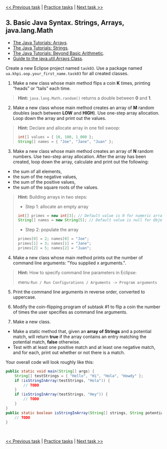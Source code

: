 [<< Previous task](task02.md) | [Practice tasks](readme.md#practice) | [Next task >>](task04.md)

<span id="task_03"></span>
## 3. Basic Java Syntax. Strings, Arrays, java.lang.Math

- [The Java Tutorials: Arrays](https://docs.oracle.com/javase/tutorial/java/nutsandbolts/arrays.html).
- [The Java Tutorials: Strings](https://docs.oracle.com/javase/tutorial/java/data/strings.html).
- [The Java Tutorials: Beyond Basic Arithmetic](https://docs.oracle.com/javase/tutorial/java/data/beyondmath.html).
- [Guide to the java.util.Arrays Class](https://www.baeldung.com/java-util-arrays).

Create a new Eclipse project named `task03`. Use a package named `ua.khpi.oop.your_first_name.task03` for all created classes.

1) Make a new class whose main method flips a coin **K** times, printing “heads” or “tails” each time.

> **Hint:** `java.lang.Math.random()` returns a double between **0** and **1**.

2) Make a new class whose main method creates an array of **M** random doubles (each between **LOW** and **HIGH**). Use one-step array allocation. Loop down the array and print out the values.

> **Hint:** Declare and allocate array in one fell swoop:
> ```java
> int[] values = { 10, 100, 1_000 };
> String[] names = { "Joe", "Jane", "Juan" };
> ```

3) Make a new class whose main method creates an array of **N** random numbers. Use two-step array allocation. After the array has been created, loop down the array, calculate and print out the following:

- the sum of all elements,
- the sum of the negative values,
- the sum of the positive values,
- the sum of the square roots of the values.

> **Hint:** Building arrays in two steps:
>
> - Step 1: allocate an empty array
> ```java
> int[] primes = new int[3]; // Default value is 0 for numeric arrays
> String[] names = new String[5]; // Default value is null for Object arrays
> ```
>
> - Step 2: populate the array
> ```java
> primes[0] = 2; names[0] = "Joe";
> primes[1] = 3; names[1] = "Jane";
> primes[2] = 5; names[2] = "Juan";
> ```

4) Make a new class whose main method prints out the number of command line arguments: "You supplied x arguments.".

> **Hint:** How to specify command line parameters in Eclipse:
>
> menu `Run / Run Configurations / Arguments -> Program arguments`

5) Print the command line arguments in reverse order, converted to uppercase.

6) Modify the coin-flipping program of subtask #1 to flip a coin the number of times the user specifies as command line arguments.

7) Make a new class.

- Make a static method that, given an **array of Strings** and a potential match, will return **true** if the array contains an entry matching the potential match, **false** otherwise.
- Test with at least one positive match and at least one negative match, and for each, print out whether or not there is a match. 

Your overall code will look roughly like this:

```java
public static void main(String[] args) {
	String[] testStrings = { "Hello", "Hi", "Hola", "Howdy" };
	if (isStringInArray(testStrings, "Hola")) {
		// TODO
	}
	if (isStringInArray(testStrings, "Hey")) {
		// TODO
	}
}
public static boolean isStringInArray(String[] strings, String potentialMatch) {
	// TODO
}
```

<br>

[<< Previous task](task02.md) | [Practice tasks](readme.md#practice) | [Next task >>](task04.md)

